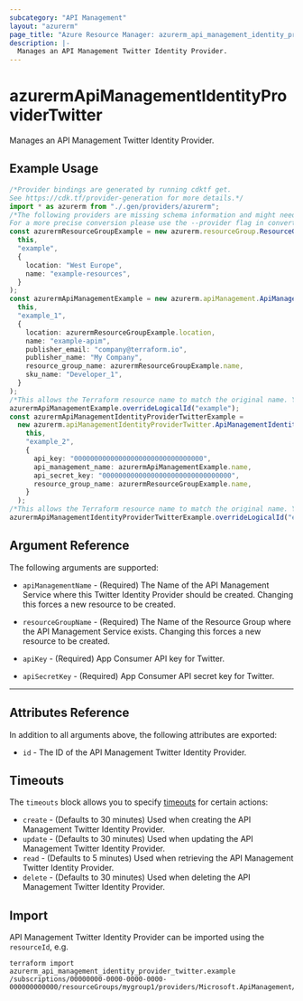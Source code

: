 ```yaml
---
subcategory: "API Management"
layout: "azurerm"
page_title: "Azure Resource Manager: azurerm_api_management_identity_provider_twitter"
description: |-
  Manages an API Management Twitter Identity Provider.
---
```


# azurermApiManagementIdentityProviderTwitter

Manages an API Management Twitter Identity Provider.

## Example Usage

```typescript
/*Provider bindings are generated by running cdktf get.
See https://cdk.tf/provider-generation for more details.*/
import * as azurerm from "./.gen/providers/azurerm";
/*The following providers are missing schema information and might need manual adjustments to synthesize correctly: azurerm.
For a more precise conversion please use the --provider flag in convert.*/
const azurermResourceGroupExample = new azurerm.resourceGroup.ResourceGroup(
  this,
  "example",
  {
    location: "West Europe",
    name: "example-resources",
  }
);
const azurermApiManagementExample = new azurerm.apiManagement.ApiManagement(
  this,
  "example_1",
  {
    location: azurermResourceGroupExample.location,
    name: "example-apim",
    publisher_email: "company@terraform.io",
    publisher_name: "My Company",
    resource_group_name: azurermResourceGroupExample.name,
    sku_name: "Developer_1",
  }
);
/*This allows the Terraform resource name to match the original name. You can remove the call if you don't need them to match.*/
azurermApiManagementExample.overrideLogicalId("example");
const azurermApiManagementIdentityProviderTwitterExample =
  new azurerm.apiManagementIdentityProviderTwitter.ApiManagementIdentityProviderTwitter(
    this,
    "example_2",
    {
      api_key: "00000000000000000000000000000000",
      api_management_name: azurermApiManagementExample.name,
      api_secret_key: "00000000000000000000000000000000",
      resource_group_name: azurermResourceGroupExample.name,
    }
  );
/*This allows the Terraform resource name to match the original name. You can remove the call if you don't need them to match.*/
azurermApiManagementIdentityProviderTwitterExample.overrideLogicalId("example");

```

## Argument Reference

The following arguments are supported:

*   `apiManagementName` - (Required) The Name of the API Management Service where this Twitter Identity Provider should be created. Changing this forces a new resource to be created.

*   `resourceGroupName` - (Required) The Name of the Resource Group where the API Management Service exists. Changing this forces a new resource to be created.

*   `apiKey` - (Required) App Consumer API key for Twitter.

*   `apiSecretKey` - (Required) App Consumer API secret key for Twitter.

***

## Attributes Reference

In addition to all arguments above, the following attributes are exported:

* `id` - The ID of the API Management Twitter Identity Provider.

## Timeouts

The `timeouts` block allows you to specify [timeouts](https://www.terraform.io/language/resources/syntax#operation-timeouts) for certain actions:

* `create` - (Defaults to 30 minutes) Used when creating the API Management Twitter Identity Provider.
* `update` - (Defaults to 30 minutes) Used when updating the API Management Twitter Identity Provider.
* `read` - (Defaults to 5 minutes) Used when retrieving the API Management Twitter Identity Provider.
* `delete` - (Defaults to 30 minutes) Used when deleting the API Management Twitter Identity Provider.

## Import

API Management Twitter Identity Provider can be imported using the `resourceId`, e.g.

```console
terraform import azurerm_api_management_identity_provider_twitter.example /subscriptions/00000000-0000-0000-0000-000000000000/resourceGroups/mygroup1/providers/Microsoft.ApiManagement/service/instance1/identityProviders/twitter
```
